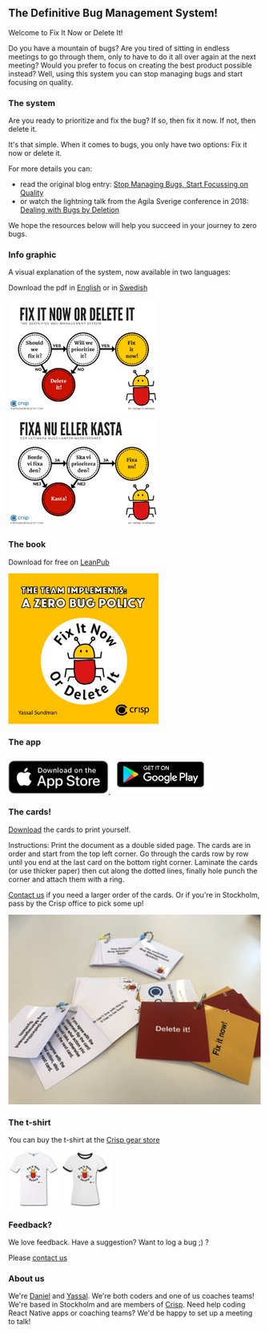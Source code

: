 ## The Definitive Bug Management System!

Welcome to Fix It Now or Delete It!

Do you have a mountain of bugs? Are you tired of sitting in endless meetings to go through them, only to have to do it all over again at the next meeting? Would you prefer to focus on creating the best product possible instead? Well, using this system you can stop managing bugs and start focusing on quality.

### The system
Are you ready to prioritize and fix the bug? If so, then fix it now.
If not, then delete it.

It's that simple. When it comes to bugs, you only have two options: Fix it now or delete it.

For more details you can:
 * read the original blog entry: <a href="https://blog.crisp.se/2018/02/05/yassalsundman/stop-managing-bugs-start-focusing-on-quality" target="_blank">Stop Managing Bugs, Start Focussing on Quality</a>
 * or watch the lightning talk from the Agila Sverige conference in 2018:  <a href="https://agilasverige.solidtango.com/video/dealing-with-bugs-by-deletion" target="_blank">Dealing with Bugs by Deletion</a>

We hope the resources below will help you succeed in your journey to zero bugs.

### Info graphic

A visual explanation of the system, now available in two languages:

Download the pdf in <a href="https://ydsundman.github.io/FixItNowOrDeleteIt/images/info-graphic-bug-en.pdf" target="_blank" >English</a> or in <a href="https://ydsundman.github.io/FixItNowOrDeleteIt/images/info-graphic-bug-sv.pdf" target="_blank" >Swedish</a>

<img alt="Info graphic explaing the bug management system, fix it now or delete it in English" src="/images/info-graphic-en.png" width="300px"> <img alt="Info graphic explaing the bug management system, fix it now or delete it in Swedish" src="/images/info-graphic-sv.png" width="300px">

### The book
Download for free on <a href="https://leanpub.com/fixitnowordeleteit" target="_blank">LeanPub</a>

<img alt="Cover of the book 'A Team Implements a Zero Bug Policy' with the title displayed as well as an image of a bug with the logo 'Fix it now or delete it'" src="/images/fixitnowpixibook.png" width="300px">

### The app

<a href="https://itunes.apple.com/us/app/fix-it-now-or-delete-it/id1390222365?ls=1&mt=8" target="_blank">
	<img alt="Fix It Now or Delete It on the App Store" src="/images/apple-app-store-badge.svg" width="200px">
</a>

<a href="https://play.google.com/store/apps/details?id=se.yds.dbms" target="_blank">
	<img alt="Fix It Now or Delete It on Google Play" src="/images/google-play-badge.png" width="200px">
</a>

### The cards!

<a href="https://ydsundman.github.io/FixItNowOrDeleteIt/images/BugSystem.pdf" target="_blank" >Download</a> the cards to print yourself.

Instructions: Print the document as a double sided page. The cards are in order and start from the top left corner. Go through the cards row by row until you end at the last card on the bottom right corner. Laminate the cards (or use thicker paper) then cut along the dotted lines, finally hole punch the corner and attach them with a ring.

[Contact us](mailto:fixitnowordeleteit@yds.se) if you need a larger order of the cards. Or if you're in Stockholm, pass by the Crisp office to pick some up!

![The cards, square shaped with a bookring holding them together](images/cards.jpg)


### The t-shirt
You can buy the t-shirt at the [Crisp gear store](https://shop.spreadshirt.se/crispgear)

<p>
<img alt="White t-shirt with the logo picturing a bug and the text - Fix it now or delete it" src="/images/tshirt-white.png" width="100px">
<img alt="White t-shirt with black collar with the logo picturing a bug and the text - Fix it now or delete it" src="/images/tshirt-blackrim.png" width="100px">
</p>


### Feedback?
We love feedback. Have a suggestion? Want to log a bug ;) ?

Please [contact us](mailto:fixitnowordeleteit@yds.se)

### About us
We're [Daniel](https://www.crisp.se/konsulter/daniel-sundman) and [Yassal](https://www.crisp.se/konsulter/yassal-sundman). We're both coders and one of us coaches teams! We're based in Stockholm and are members of [Crisp](https://www.crisp.se). Need help coding React Native apps or coaching teams? We'd be happy to set up a meeting to talk!
